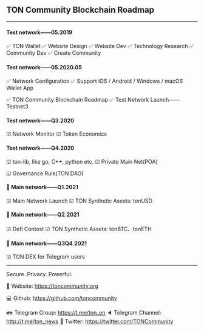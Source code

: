 ## TON Community Blockchain Roadmap

---

#### Test network——05.2019

 ✅ TON Wallet
 ✅ Website Design
 ✅ Website Dev
 ✅ Technology Research
 ✅ Community Dev
 ✅ Create Community

#### Test network——05.2020.05

 ✅ Network Conﬁguration
 ✅ Support iOS / Android / Windows / macOS Wallet App

 ✅ TON Community Blockchain Roadmap
 ✅ Test Network Launch——Testnet3

#### Test network——Q3.2020

 ☑ Network Monitor
 ☑ Token Economics

#### Test network——Q4.2020

 ☑ ton-lib, like go, C++, python etc.
 ☑ Private Main Net(POA)

 ☑ Governance Rule(TON DAO)

#### 💎 Main network——Q1.2021

 ☑ Main Network Launch
 ☑ TON Synthetic Assets: tonUSD

#### 💎 Main network——Q2.2021

 ☑ Deﬁ Contest
 ☑ TON Synthetic Assets: tonBTC、tonETH

#### 💎 Main network——Q3Q4.2021

 ☑ TON DEX for Telegram users

---

Secure. Privacy. Powerful.



 🌊 Website: https://toncommunity.org
 
 💻 Github: https://github.com/toncommunity
 
 👪 Telegram Group: https://t.me/ton_en
 🔈 Telegram Channel: http://t.me/ton_news
 🙋 Twitter: https://twitter.com/TONCommunity
